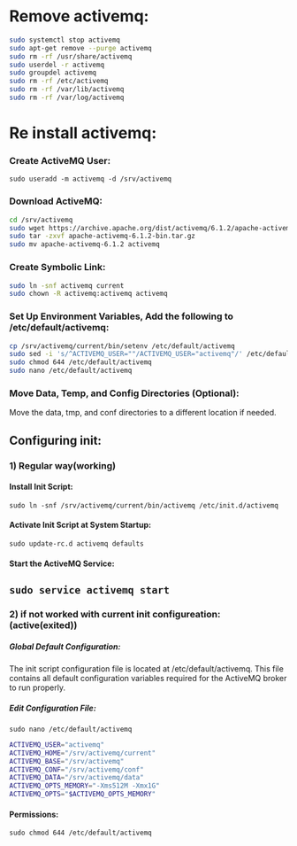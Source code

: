 # Remove activemq:
```sh
sudo systemctl stop activemq
sudo apt-get remove --purge activemq
sudo rm -rf /usr/share/activemq
sudo userdel -r activemq
sudo groupdel activemq
sudo rm -rf /etc/activemq
sudo rm -rf /var/lib/activemq
sudo rm -rf /var/log/activemq
```
# Re install activemq:
### Create ActiveMQ User:
```sudo useradd -m activemq -d /srv/activemq```

### Download ActiveMQ:
```sh
cd /srv/activemq
sudo wget https://archive.apache.org/dist/activemq/6.1.2/apache-activemq-6.1.2-bin.tar.gz
sudo tar -zxvf apache-activemq-6.1.2-bin.tar.gz
sudo mv apache-activemq-6.1.2 activemq
```

### Create Symbolic Link:
```sh
sudo ln -snf activemq current
sudo chown -R activemq:activemq activemq
```

### Set Up Environment Variables, Add the following to /etc/default/activemq:
```sh
cp /srv/activemq/current/bin/setenv /etc/default/activemq
sudo sed -i 's/^ACTIVEMQ_USER=""/ACTIVEMQ_USER="activemq"/' /etc/default/activemq
sudo chmod 644 /etc/default/activemq
sudo nano /etc/default/activemq
```

### Move Data, Temp, and Config Directories (Optional):
Move the data, tmp, and conf directories to a different location if needed.

## Configuring init:
### 1) Regular way(working)
#### Install Init Script:
```sudo ln -snf /srv/activemq/current/bin/activemq /etc/init.d/activemq```

#### Activate Init Script at System Startup:
```sudo update-rc.d activemq defaults```

#### Start the ActiveMQ Service:
```sudo service activemq start```
-----------------------------

### 2) if not worked with current init configureation:(active(exited))
##### Global Default Configuration:
The init script configuration file is located at /etc/default/activemq. This file contains all default configuration variables required for the ActiveMQ broker to run properly.

##### Edit Configuration File:
```sudo nano /etc/default/activemq```

```sh
ACTIVEMQ_USER="activemq"
ACTIVEMQ_HOME="/srv/activemq/current"
ACTIVEMQ_BASE="/srv/activemq"
ACTIVEMQ_CONF="/srv/activemq/conf"
ACTIVEMQ_DATA="/srv/activemq/data"
ACTIVEMQ_OPTS_MEMORY="-Xms512M -Xmx1G"
ACTIVEMQ_OPTS="$ACTIVEMQ_OPTS_MEMORY"
```

#### Permissions:
```sudo chmod 644 /etc/default/activemq```





